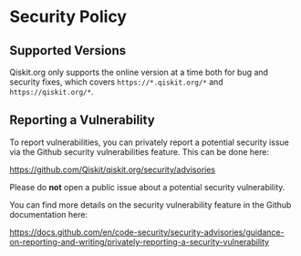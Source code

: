 # Security Policy

## Supported Versions

Qiskit.org only supports the online version at a time both for bug and security fixes, which covers `https://*.qiskit.org/*` and `https://qiskit.org/*`.

## Reporting a Vulnerability

To report vulnerabilities, you can privately report a potential security issue
via the Github security vulnerabilities feature. This can be done here:

https://github.com/Qiskit/qiskit.org/security/advisories

Please do **not** open a public issue about a potential security vulnerability.

You can find more details on the security vulnerability feature in the Github
documentation here:

https://docs.github.com/en/code-security/security-advisories/guidance-on-reporting-and-writing/privately-reporting-a-security-vulnerability
